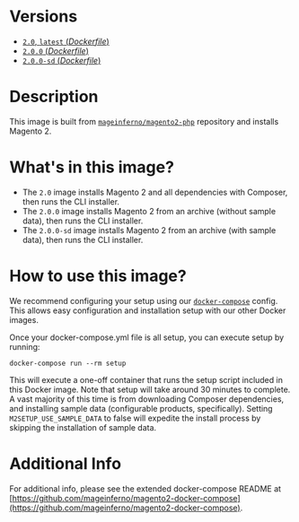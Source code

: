 # Versions

- [`2.0`, `latest` (_Dockerfile_)](https://github.com/mageinferno/docker-magento2-setup/blob/master/Dockerfile)
- [`2.0.0` (_Dockerfile_)](https://github.com/mageinferno/docker-magento2-setup/blob/2.0.0/Dockerfile)
- [`2.0.0-sd` (_Dockerfile_)](https://github.com/mageinferno/docker-magento2-setup/blob/2.0.0-sd/Dockerfile)

# Description

This image is built from [`mageinferno/magento2-php`](https://hub.docker.com/r/mageinferno/magento2-php/) repository and installs Magento 2.

# What's in this image?

- The `2.0` image installs Magento 2 and all dependencies with Composer, then runs the CLI installer.
- The `2.0.0` image installs Magento 2 from an archive (without sample data), then runs the CLI installer.
- The `2.0.0-sd` image installs Magento 2 from an archive (with sample data), then runs the CLI installer.

# How to use this image?

We recommend configuring your setup using our [`docker-compose`](https://github.com/mageinferno/magento2-docker-compose) config. This allows easy configuration and installation setup with our other Docker images.

Once your docker-compose.yml file is all setup, you can execute setup by running:

`docker-compose run --rm setup`

This will execute a one-off container that runs the setup script included in this Docker image. Note that setup will take around 30 minutes to complete. A vast majority of this time is from downloading Composer dependencies, and installing sample data (configurable products, specifically). Setting `M2SETUP_USE_SAMPLE_DATA` to false will expedite the install process by skipping the installation of sample data.

# Additional Info

For additional info, please see the extended docker-compose README at [https://github.com/mageinferno/magento2-docker-compose](https://github.com/mageinferno/magento2-docker-compose).
